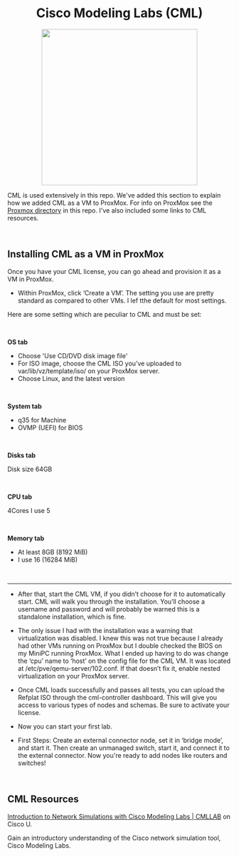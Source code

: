 <h1 align="center">Cisco Modeling Labs (CML)</h1>
<p align="center">
<img src="https://github.com/user-attachments/assets/54db8f58-d926-4313-a413-8432a249a4b0" width="350">
</p>


CML is used extensively in this repo. We've added this section to explain how we added CML as a VM to ProxMox.
For info on ProxMox see the [Proxmox directory](https://github.com/CiscoDevNet/data-center-development/tree/main/proxmox) in this repo. I've also included some links to CML resources.

<br>

## Installing CML as a VM in ProxMox

Once you have your CML license, you can go ahead and provision it as a VM in ProxMox.

- Within ProxMox, click ‘Create a VM’. The setting you use are pretty standard as compared to other VMs. I lef tthe default for most settings.

Here are some setting which are peculiar to CML and must be set:

<br>

**OS tab**

- Choose 'Use CD/DVD disk image file'
- For ISO image, choose the CML ISO you’ve uploaded to var/lib/vz/template/iso/ on your ProxMox server.
- Choose Linux, and the latest version

<br>

**System tab**

- q35 for Machine
- OVMP (UEFI) for BIOS

<br>

**Disks tab**

Disk size 64GB

<br>

**CPU tab**

4Cores
I use 5

<br>

**Memory tab**

- At least 8GB (8192 MiB)
- I use 16 (16284 MiB)

<br>
<hr>

- After that, start the CML VM, if you didn’t choose for it to automatically start. CML will walk you through the installation. You’ll choose a username and password and will probably be warned this is a standalone installation, which is fine.

- The only issue I had with the installation was a warning that virtualization was disabled. I knew this was not true because I already had other VMs running on ProxMox but I double checked the BIOS on my MiniPC running ProxMox. What I ended up having to do was change the ‘cpu’ name to ‘host’ on the config file for the CML VM. It was located at /etc/pve/qemu-server/102.conf. If that doesn’t fix it, enable nested virtualization on your ProxMox server.

- Once CML loads successfully and passes all tests, you can upload the Refplat ISO through the cml-controller dashboard. This will give you access to various types of nodes and schemas. Be sure to activate your license. 

- Now you can start your first lab.

- First Steps: Create an external connector node, set it in ‘bridge mode’, and start it. Then create an unmanaged switch, start it, and connect it to the external connector. Now you're ready to add nodes like routers and switches!

<br>

## CML Resources

[Introduction to Network Simulations with Cisco Modeling Labs | CMLLAB](https://u.cisco.com/paths/243) on Cisco U.

Gain an introductory understanding of the Cisco network simulation tool, Cisco Modeling Labs.
